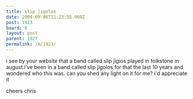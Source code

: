```yaml
---
title: slip jigolos
date: 2004-09-06T11:23:55.000Z
post: 1923
board: 8
layout: post
parent: 1827
permalink: /m/1923/
---
```

i see by your website that a band called slip jigios played in folkstone in august.i've been in a band called slip jigolos for that the last 10 years and wondered who this was. can you shed any light on it for me? i'd appreciate it 

cheers 
chris
